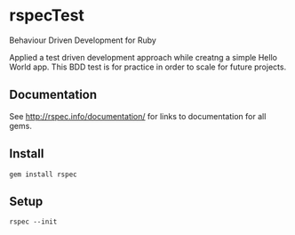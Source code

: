 # rspecTest
Behaviour Driven Development for Ruby

Applied a test driven development approach while creatng a simple Hello World app.
This BDD test is for practice in order to scale for future projects.

## Documentation

See http://rspec.info/documentation/ for links to documentation for all gems.

## Install

    gem install rspec

## Setup

    rspec --init
